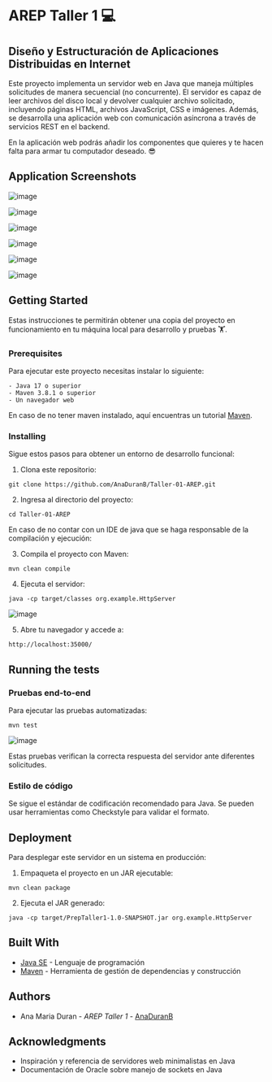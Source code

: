 # AREP Taller 1 💻

## Diseño y Estructuración de Aplicaciones Distribuidas en Internet

Este proyecto implementa un servidor web en Java que maneja múltiples solicitudes de manera secuencial (no concurrente). El servidor es capaz de leer archivos del disco local y devolver cualquier archivo solicitado, incluyendo páginas HTML, archivos JavaScript, CSS e imágenes. Además, se desarrolla una aplicación web con comunicación asíncrona a través de servicios REST en el backend. 

En la aplicación web podrás añadir los componentes que quieres y te hacen falta para armar tu computador deseado. 😎

## Application Screenshots
![image](https://github.com/user-attachments/assets/44185ea0-7236-45b4-936c-231ad36210ec)

![image](https://github.com/user-attachments/assets/eb18e0e2-d62c-4486-b4d6-26d3bbd63cbf)

![image](https://github.com/user-attachments/assets/d8805f6a-3eca-42fe-a60f-978070257f37)

![image](https://github.com/user-attachments/assets/c4445cc5-df94-48f6-88fc-b39446890ab2)

![image](https://github.com/user-attachments/assets/80b049e2-7faf-4578-8339-cabd6ee5eefb)

![image](https://github.com/user-attachments/assets/9692624e-5ec5-471f-90ba-79e016adcac3)


## Getting Started

Estas instrucciones te permitirán obtener una copia del proyecto en funcionamiento en tu máquina local para desarrollo y pruebas 🏋️.

### Prerequisites

Para ejecutar este proyecto necesitas instalar lo siguiente:

```
- Java 17 o superior
- Maven 3.8.1 o superior
- Un navegador web
```
En caso de no tener maven instalado, aquí encuentras un tutorial [Maven](https://dev.to/vanessa_corredor/instalar-manualmente-maven-en-windows-10-50pb).

### Installing

Sigue estos pasos para obtener un entorno de desarrollo funcional:

1. Clona este repositorio:

```
git clone https://github.com/AnaDuranB/Taller-01-AREP.git
```

2. Ingresa al directorio del proyecto:

```
cd Taller-01-AREP
```

En caso de no contar con un IDE de java que se haga responsable de la compilación y ejecución:

3. Compila el proyecto con Maven:

```
mvn clean compile
```

4. Ejecuta el servidor:

```
java -cp target/classes org.example.HttpServer
```
![image](https://github.com/user-attachments/assets/6904a1e6-3188-4918-a61d-832ee00906b8)

5. Abre tu navegador y accede a:

```
http://localhost:35000/
```

## Running the tests

### Pruebas end-to-end

Para ejecutar las pruebas automatizadas:

```
mvn test
```
![image](https://github.com/user-attachments/assets/2868f8c6-49b1-4de1-9273-25bd235d80bc)


Estas pruebas verifican la correcta respuesta del servidor ante diferentes solicitudes.

### Estilo de código

Se sigue el estándar de codificación recomendado para Java. Se pueden usar herramientas como Checkstyle para validar el formato.

## Deployment

Para desplegar este servidor en un sistema en producción:

1. Empaqueta el proyecto en un JAR ejecutable:

```
mvn clean package
```

2. Ejecuta el JAR generado:

```
java -cp target/PrepTaller1-1.0-SNAPSHOT.jar org.example.HttpServer
```

## Built With

- [Java SE](https://www.oracle.com/java/) - Lenguaje de programación
- [Maven](https://maven.apache.org/) - Herramienta de gestión de dependencias y construcción

## Authors

- Ana Maria Duran - *AREP* *Taller 1* - [AnaDuranB](https://github.com/AnaDuranB)

## Acknowledgments

- Inspiración y referencia de servidores web minimalistas en Java
- Documentación de Oracle sobre manejo de sockets en Java
